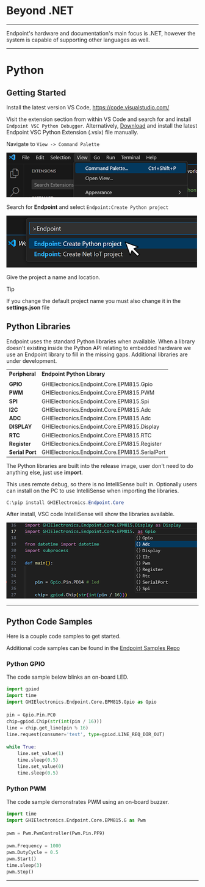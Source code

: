 # Beyond .NET

---

Endpoint's hardware and documentation's main focus is .NET, however the system is capable of supporting other languages as well. 

---

# Python

## Getting Started

Install the latest version VS Code, https://code.visualstudio.com/

Visit the extension section from within VS Code and search for and install `Endpoint VSC Python Debugger`. Alternatively, [Download](downloads.md) and install the latest Endpoint VSC Python Extension (.vsix) file manually.

 Navigate to `View -> Command Palette`

 ![Command Palette](images/command-palette.png)

 Search for **Endpoint** and select `Endpoint:Create Python project`

 ![Search Endpoint](images/select-python.png)

 Give the project a name and location.

> [!Tip]
> If you change the default project name you must also change it in the **settings.json** file

## Python Libraries

Endpoint uses the standard Python libraries when available. When a library doesn't existing inside the Python API relating to embedded hardware we use an Endpoint library to fill in the missing gaps. Additional libraries are under development. 
 
|                 |                                                |
|-----------------|------------------------------------------------|
| **Peripheral**  | **Endpoint Python Library**                    |
|                 |                                                |
| **GPIO**        | GHIElectronics.Endpoint.Core.EPM815.Gpio       |
| **PWM**         | GHIElectronics.Endpoint.Core.EPM815.PWM        | 
| **SPI**         | GHIElectronics.Endpoint.Core.EPM815.Spi        | 
| **I2C**         | GHIElectronics.Endpoint.Core.EPM815.Adc        | 
| **ADC**         | GHIElectronics.Endpoint.Core.EPM815.Adc        | 
| **DISPLAY**     | GHIElectronics.Endpoint.Core.EPM815.Display    | 
| **RTC**         | GHIElectronics.Endpoint.Core.EPM815.RTC        |
| **Register**    | GHIElectronics.Endpoint.Core.EPM815.Register   | 
| **Serial Port** | GHIElectronics.Endpoint.Core.EPM815.SerialPort | 

The Python libraries are built into the release image, user don't need to do anything else, just use **import**.

This uses remote debug, so there is no IntelliSense built in. Optionally users can install on the PC to use IntelliSense when importing the libraries. 

```cs
C:\pip install GHIElectronics.Endpoint.Core
```

After install, VSC code IntelliSense will show the libraries available.  

 ![Command Palette](images/python-intellisense.png)

---
## Python Code Samples

Here is a couple code samples to get started. 

Additional code samples can be found in the [Endpoint Samples Repo 
](https://ghistorage.blob.core.windows.net/downloads/Endpoint/Config/Endpoint_Config_Setup_v0.1.2.msi) 


### Python GPIO

The code sample below blinks an on-board LED.

```python
import gpiod
import time
import GHIElectronics.Endpoint.Core.EPM815.Gpio as Gpio
 
pin = Gpio.Pin.PC0 
chip=gpiod.Chip(str(int(pin / 16)))
line = chip.get_line(pin % 16)
line.request(consumer='test', type=gpiod.LINE_REQ_DIR_OUT)
 
while True:
    line.set_value(1)
    time.sleep(0.5)
    line.set_value(0)
    time.sleep(0.5)
```

### Python PWM

The code sample demonstrates PWM using an on-board buzzer.

```python
import time
import GHIElectronics.Endpoint.Core.EPM815.G as Pwm

pwm = Pwm.PwmController(Pwm.Pin.PF9)

pwm.Frequency = 1000
pwm.DutyCycle = 0.5
pwm.Start()
time.sleep(3)
pwm.Stop()
```

---





 

 